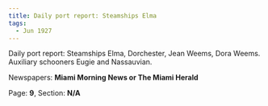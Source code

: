 ```yaml
---  
title: Daily port report: Steamships Elma  
tags:  
  - Jun 1927  
---  
```

  
Daily port report: Steamships Elma, Dorchester, Jean Weems, Dora Weems. Auxiliary schooners Eugie and Nassauvian.  
  
Newspapers: **Miami Morning News or The Miami Herald**  
  
Page: **9**, Section: **N/A** 
